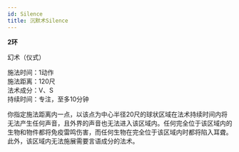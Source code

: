 ```yaml
---
id: Silence
title: 沉默术Silence
---
```


**2环**

幻术（仪式）

施法时间：1动作  
施法距离：120尺  
法术成分：V、S  
持续时间：专注，至多10分钟  


你指定施法距离内一点，以该点为中心半径20尺的球状区域在法术持续时间内将无法产生任何声音，且外界的声音也无法进入该区域内。任何完全位于该区域内的生物和物件都将免疫雷鸣伤害，而任何生物在完全位于该区域内时都将陷入耳聋。此外，该区域内无法施展需要言语成分的法术。

